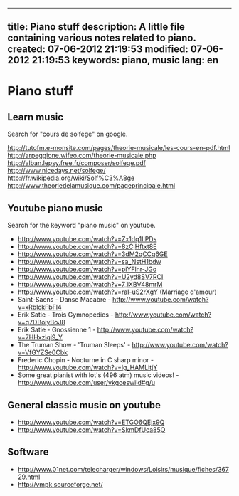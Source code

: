 -----
title: Piano stuff
description: A little file containing various notes related to piano.
created: 07-06-2012 21:19:53
modified: 07-06-2012 21:19:53
keywords: piano, music
lang: en
-----

# Piano stuff

## Learn music

Search for "cours de solfege" on google.

http://tutofm.e-monsite.com/pages/theorie-musicale/les-cours-en-pdf.html
http://arpeggione.wifeo.com/theorie-musicale.php
http://alban.lepsy.free.fr/composer/solfege.pdf
http://www.nicedays.net/solfege/
http://fr.wikipedia.org/wiki/Solf%C3%A8ge
http://www.theoriedelamusique.com/pageprincipale.html

## Youtube piano music

Search for the keyword "piano music" on youtube.

* http://www.youtube.com/watch?v=Zx1dq1IIPDs
* http://www.youtube.com/watch?v=8zCjHftxt8E
* http://www.youtube.com/watch?v=3dM2qCCg6GE
* http://www.youtube.com/watch?v=sa_NstH1bdw
* http://www.youtube.com/watch?v=piYFlnr-JGo
* http://www.youtube.com/watch?v=U2yd8SV7RCI
* http://www.youtube.com/watch?v=7_lXBV48mrM
* http://www.youtube.com/watch?v=raI-uS2rXgY (Marriage d'amour)
* Saint-Saens - Danse Macabre - http://www.youtube.com/watch?v=xRblckFbFl4
* Erik Satie - Trois Gymnopédies - http://www.youtube.com/watch?v=q7DBoiyBoJ8
* Erik Satie - Gnossienne 1 - http://www.youtube.com/watch?v=7HHxzlqi9_Y
* The Truman Show - 'Truman Sleeps' - http://www.youtube.com/watch?v=VfGYZSe0Cbk
* Frederic Chopin - Nocturne in C sharp minor - http://www.youtube.com/watch?v=lg_HAMLitjY
* Some great pianist with lot's (496 atm) music videos! - http://www.youtube.com/user/vkgoeswild#g/u

## General classic music on youtube

* http://www.youtube.com/watch?v=ETGO6QEjx9Q
* http://www.youtube.com/watch?v=SkmDfUca85Q

## Software
* http://www.01net.com/telecharger/windows/Loisirs/musique/fiches/36729.html
* http://vmpk.sourceforge.net/
